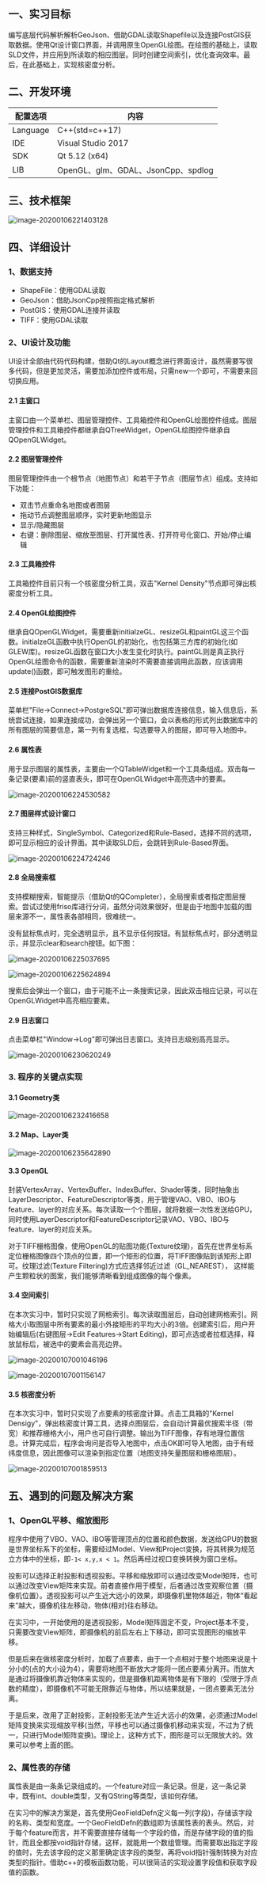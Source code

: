 ## 一、实习目标

编写底层代码解析解析GeoJson、借助GDAL读取Shapefile以及连接PostGIS获取数据。使用Qt设计窗口界面，并调用原生OpenGL绘图。在绘图的基础上，读取SLD文件，并应用到所读取的相应图层。同时创建空间索引，优化查询效率。最后，在此基础上，实现核密度分析。

## 二、开发环境

| 配置选项 | 内容                               |
| -------- | ---------------------------------- |
| Language | C++(std=c++17)                     |
| IDE      | Visual Studio 2017                 |
| SDK      | Qt 5.12 (x64)                      |
| LIB      | OpenGL、glm、GDAL、JsonCpp、spdlog |

## 三、技术框架

![image-20200106221403128](assets/README/image-20200106221403128.png)

## 四、详细设计

### 1、数据支持

+ ShapeFile：使用GDAL读取
+ GeoJson：借助JsonCpp按照指定格式解析
+ PostGIS：使用GDAL连接并读取
+ TIFF：使用GDAL读取

### 2、UI设计及功能

UI设计全部由代码代码构建，借助Qt的Layout概念进行界面设计，虽然需要写很多代码，但是更加灵活，需要加添加控件或布局，只需new一个即可，不需要来回切换应用。

#### 2.1 主窗口

主窗口由一个菜单栏、图层管理控件、工具箱控件和OpenGL绘图控件组成。图层管理控件和工具箱控件都继承自QTreeWidget，OpenGL绘图控件继承自QOpenGLWidget。

#### 2.2 图层管理控件

图层管理控件由一个根节点（地图节点）和若干子节点（图层节点）组成。支持如下功能：

+ 双击节点重命名地图或者图层
+ 拖动节点调整图层顺序，实时更新地图显示
+ 显示/隐藏图层
+ 右键：删除图层、缩放至图层、打开属性表、打开符号化窗口、开始/停止编辑

#### 2.3 工具箱控件

工具箱控件目前只有一个核密度分析工具，双击"Kernel Density"节点即可弹出核密度分析工具。

#### 2.4 OpenGL绘图控件

继承自QOpenGLWidget，需要重新initialzeGL、resizeGL和paintGL这三个函数。initialzeGL函数中执行OpenGL的初始化，也包括第三方库的初始化(如GLEW库)。resizeGL函数在窗口大小发生变化时执行。paintGL则是真正执行OpenGL绘图命令的函数，需要重新渲染时不需要直接调用此函数，应该调用update()函数，即可触发图形的重绘。

#### 2.5 连接PostGIS数据库

菜单栏"File->Connect->PostgreSQL"即可弹出数据库连接信息，输入信息后，系统尝试连接，如果连接成功，会弹出另一个窗口，会以表格的形式列出数据库中的所有图层的简要信息，第一列有复选框，勾选要导入的图层，即可导入地图中。

#### 2.6 属性表

用于显示图层的属性表，主要由一个QTableWidget和一个工具条组成。双击每一条记录(要素)前的竖直表头，即可在OpenGLWidget中高亮选中的要素。

![image-20200106224530582](assets/README/image-20200106224530582.png)

#### 2.7 图层样式设计窗口

支持三种样式，SingleSymbol、Categorized和Rule-Based，选择不同的选项，即可显示相应的设计界面。其中读取SLD后，会跳转到Rule-Based界面。

![image-20200106224724246](assets/README/image-20200106224724246.png)

#### 2.8 全局搜索框

支持模糊搜索，智能提示（借助Qt的QCompleter），全局搜索或者指定图层搜索。尝试过使用friso库进行分词，虽然分词效果很好，但是由于地图中加载的图层来源不一，属性表各部相同，很难统一。

没有鼠标焦点时，完全透明显示，且不显示任何按钮。有鼠标焦点时，部分透明显示，并显示clear和search按钮。如下图：

![image-20200106225037695](assets/README/image-20200106225037695.png)

![image-20200106225624894](assets/README/image-20200106225624894.png)

搜索后会弹出一个窗口，由于可能不止一条搜索记录，因此双击相应记录，可以在OpenGLWidget中高亮相应要素。

#### 2.9 日志窗口

点击菜单栏"Window->Log"即可弹出日志窗口。支持日志级别高亮显示。

![image-20200106230620249](assets/README/image-20200106230620249.png)

### 3. 程序的关键点实现

#### 3.1 Geometry类

![image-20200106232416658](assets/README/image-20200106232416658.png)

#### 3.2 Map、Layer类

![image-20200106235642890](assets/README/image-20200106235642890.png)

#### 3.3 OpenGL

封装VertexArray、VertexBuffer、IndexBuffer、Shader等类，同时抽象出LayerDescriptor、FeatureDescriptor等类，用于管理VAO、VBO、IBO与feature、layer的对应关系。每次读取一个个图层，就将数据一次性发送给GPU，同时使用LayerDescriptor和FeatureDescriptor记录VAO、VBO、IBO与feature、layer的对应关系。

对于TIFF栅格图像，使用OpenGL的贴图功能(Texture纹理)，首先在世界坐标系定位栅格图像四个顶点的位置，即一个矩形的位置，将TIFF图像贴到该矩形上即可。纹理过滤(Texture Filtering)方式应选择邻近过滤（GL_NEAREST）， 这样能产生颗粒状的图案，我们能够清晰看到组成图像的每个像素。

#### 3.4 空间索引

在本次实习中，暂时只实现了网格索引。每次读取图层后，自动创建网格索引。网格大小取图层中所有要素的最小外接矩形的平均大小的3倍。创建索引后，用户开始编辑后(右键图层->Edit Features->Start Editing)，即可点选或者拉框选择，释放鼠标后，被选中的要素会高亮边界。

![image-20200107001046196](assets/README/image-20200107001046196.png)

![image-20200107001156147](assets/README/image-20200107001156147.png)

#### 3.5 核密度分析

在本次实习中，暂时只实现了点要素的核密度计算。点击工具箱的"Kernel Densigy"，弹出核密度计算工具，选择点图层后，会自动计算最优搜索半径（带宽）和推荐栅格大小，用户也可自行调整。输出为TIFF图像，存有地理位置信息。计算完成后，程序会询问是否导入地图中，点击OK即可导入地图，由于有经纬度信息，因此图像可以渲染到指定位置（地图支持矢量图层和栅格图层）。

![image-20200107001859513](assets/README/image-20200107001859513.png)

## 五、遇到的问题及解决方案

### 1、OpenGL平移、缩放图形

程序中使用了VBO、VAO、IBO等管理顶点的位置和颜色数据，发送给GPU的数据是世界坐标系下的坐标，需要经过Model、View和Project变换，将其转换为规范立方体中的坐标，即`-1< x,y,x < 1`。然后再经过视口变换转换为窗口坐标。

投影可以选择正射投影和透视投影。平移和缩放即可以通过改变Model矩阵，也可以通过改变View矩阵来实现。前者直接作用于模型，后者通过改变观察位置（摄像机位置）。透视投影可以产生近大远小的效果，即摄像机里物体越近，物体“看起来”越大，摄像机往左移动，物体(相对)往右移动。

在实习中，一开始使用的是透视投影，Model矩阵固定不变，Project基本不变，只需要改变View矩阵，即摄像机的前后左右上下移动，即可实现图形的缩放平移。

但是后来在做核密度分析时，加载了点要素，由于一个点相对于整个地图来说是十分小的(点的大小设为4），需要将地图不断放大才能将一团点要素分离开。而放大是通过将摄像机靠近物体来实现的，但是摄像机距离物体是有下限的（受限于浮点数的精度），即摄像机不可能无限靠近与物体，所以结果就是，一团点要素无法分离。

于是后来，改用了正射投影，正射投影无法产生近大远小的效果，必须通过Model矩阵变换来实现缩放平移(当然，平移也可以通过摄像机移动来实现，不过为了统一，只进行Model矩阵变换)。理论上，这种方式下，图形是可以无限放大的。效果可以参考上面的图。

### 2、属性表的存储

属性表是由一条条记录组成的。一个feature对应一条记录。但是，这一条记录中，既有int、double类型，又有QString等类型，该如何存储。

在实习中的解决方案是，首先使用GeoFieldDefn定义每一列(字段)，存储该字段的名称、类型和宽度。一个GeoFieldDefn的数组即为该属性表的表头。然后，对于每个feature而言，并不需要直接存储每一个字段的值，而是存储字段的值的指针，而且全都按void指针存储，这样，就能用一个数组管理。而需要取出指定字段的值时，先去该字段的定义那里确定该字段的类型，再将void指针强制转换为对应类型的指针。借助c++的模板函数功能，可以很简洁的实现设置字段值和获取字段值的函数。